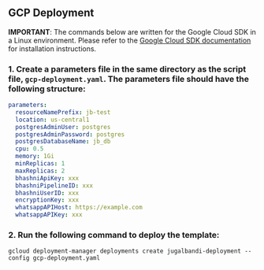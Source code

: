 ## GCP Deployment

**IMPORTANT**: The commands below are written for the Google Cloud SDK in a Linux environment. Please refer to the [Google Cloud SDK documentation](https://cloud.google.com/sdk/docs/install) for installation instructions.

### 1. Create a parameters file in the same directory as the script file, `gcp-deployment.yaml`. The parameters file should have the following structure:

```yaml
parameters:
  resourceNamePrefix: jb-test
  location: us-central1
  postgresAdminUser: postgres
  postgresAdminPassword: postgres
  postgresDatabaseName: jb_db
  cpu: 0.5
  memory: 1Gi
  minReplicas: 1
  maxReplicas: 2
  bhashniApiKey: xxx
  bhashniPipelineID: xxx
  bhashniUserID: xxx
  encryptionKey: xxx
  whatsappAPIHost: https://example.com
  whatsappAPIKey: xxx
```

### 2. Run the following command to deploy the template:

```
gcloud deployment-manager deployments create jugalbandi-deployment --config gcp-deployment.yaml

```